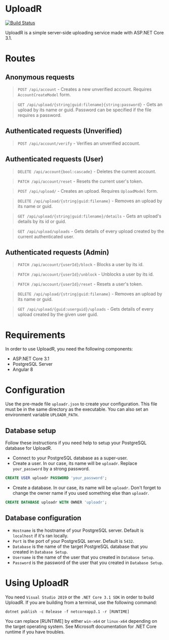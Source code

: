 # UploadR

[![Build Status](https://dev.azure.com/allanmercou/uploadr/_apis/build/status/Kiritsu.uploadr?branchName=master)](https://dev.azure.com/allanmercou/uploadr/_build/latest?definitionId=7&branchName=master)

UploadR is a simple server-side uploading service made with ASP.NET Core 3.1.

# Routes

## Anonymous requests
> `POST /api/account` - Creates a new unverified account. Requires `AccountCreateModel` form.

> `GET /api/upload/{string|guid:filename}{string:password}` - Gets an upload by its name or guid. Password can be specified if the file requires a password.

## Authenticated requests (Unverified)
> `POST /api/account/verify` - Verifies an unverified account.

## Authenticated requests (User)
> `DELETE /api/account{bool:cascade}` - Deletes the current account.

> `PATCH /api/account/reset` - Resets the current user's token.

> `POST /api/upload/` - Creates an upload. Requires `UploadModel` form.

> `DELETE /api/upload/{string|guid:filename}` - Removes an upload by its name or guid.

> `GET /api/upload/{string|guid:filename}/details` - Gets an upload's details by its id or guid.

> `GET /api/upload/uploads` - Gets details of every upload created by the current authenticated user.

## Authenticated requests (Admin)
> `PATCH /api/account/{userId}/block` - Blocks a user by its id.

> `PATCH /api/account/{userId}/unblock` - Unblocks a user by its id.

> `PATCH /api/account/{userId}/reset` - Resets a user's token.

> `DELETE /api/upload/{string|guid:filename}` - Removes an upload by its name or guid.

> `GET /api/upload/{guid:userguid}/uploads` - Gets details of every upload created by the given user guid.


# Requirements

In order to use UploadR, you need the following components:
- ASP.NET Core 3.1
- PostgreSQL Server
- Angular 8

# Configuration

Use the pre-made file `uploadr.json` to create your configuration. This file must be in the same directory as the executable. You can also set an environment variable `UPLOADR_PATH`.

## Database setup

Follow these instructions if you need help to setup your PostgreSQL database for UploadR.

- Connect to your PostgreSQL database as a super-user.
- Create a user. In our case, its name will be `uploadr`. Replace `your_password` by a strong password.
```sql
CREATE USER uploadr PASSWORD 'your_password';
```
- Create a database. In our case, its name will be `uploadr`. Don't forget to change the owner name if you used something else than `uploadr`.
```sql
CREATE DATABASE uploadr WITH OWNER 'uploadr';
```

## Database configuration

- `Hostname` is the hostname of your PostgreSQL server. Default is `localhost` if it's ran locally.
- `Port` is the port of your PostgreSQL server. Default is `5432`.
- `Database` is the name of the target PostgreSQL database that you created in `Database Setup`.
- `Username` is the name of the user that you created in `Database Setup`.
- `Password` is the password of the user that you created in `Database Setup`.

# Using UploadR

You need `Visual Studio 2019` or the `.NET Core 3.1 SDK` in order to build UploadR.
If you are building from a terminal, use the following command:
```
dotnet publish -c Release -f netcoreapp3.1 -r [RUNTIME]
```
You can replace [RUNTIME] by either `win-x64` or `linux-x64` depending on the target operating system. See Microsoft documentation for .NET Core runtime if you have troubles.